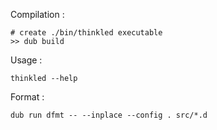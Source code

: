 Compilation :

```
# create ./bin/thinkled executable
>> dub build
```

Usage :

```
thinkled --help

```

Format :

```
dub run dfmt -- --inplace --config . src/*.d
```

